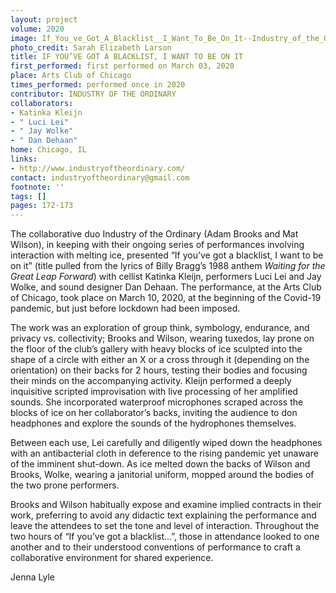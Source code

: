 ```yaml
---
layout: project
volume: 2020
image: If_You_ve_Got_A_Blacklist__I_Want_To_Be_On_It--Industry_of_the_Ordinary.jpg
photo_credit: Sarah Elizabeth Larson
title: IF YOU’VE GOT A BLACKLIST, I WANT TO BE ON IT
first_performed: first performed on March 03, 2020
place: Arts Club of Chicago
times_performed: performed once in 2020
contributor: INDUSTRY OF THE ORDINARY
collaborators:
- Katinka Kleijn
- " Luci Lei"
- " Jay Wolke"
- " Dan Dehaan"
home: Chicago, IL
links:
- http://www.industryoftheordinary.com/
contact: industryoftheordinary@gmail.com
footnote: ''
tags: []
pages: 172-173
---
```




The collaborative duo Industry of the Ordinary (Adam Brooks and Mat Wilson), in keeping with their ongoing series of performances involving interaction with melting ice, presented “If you’ve got a blacklist, I want to be on it” (title pulled from the lyrics of Billy Bragg’s 1988 anthem *Waiting for the Great Leap Forward*) with cellist Katinka Kleijn, performers Luci Lei and Jay Wolke, and sound designer Dan Dehaan. The performance, at the Arts Club of Chicago, took place on March 10, 2020, at the beginning of the Covid-19 pandemic, but just before lockdown had been imposed.

The work was an exploration of group think, symbology, endurance, and privacy vs. collectivity; Brooks and Wilson, wearing tuxedos, lay prone on the floor of the club’s gallery with heavy blocks of ice sculpted into the shape of a circle with either an X or a cross through it (depending on the orientation) on their backs for 2 hours, testing their bodies and focusing their minds on the accompanying activity. Kleijn performed a deeply inquisitive scripted improvisation with live processing of her amplified sounds. She incorporated waterproof microphones scraped across the blocks of ice on her collaborator’s backs, inviting the audience to don headphones and explore the sounds of the hydrophones themselves.

Between each use, Lei carefully and diligently wiped down the headphones with an antibacterial cloth in deference to the rising pandemic yet unaware of the imminent shut-down. As ice melted down the backs of Wilson and Brooks, Wolke, wearing a janitorial uniform, mopped around the bodies of the two prone performers.

Brooks and Wilson habitually expose and examine implied contracts in their work, preferring to avoid any didactic text explaining the performance and leave the attendees to set the tone and level of interaction. Throughout the two hours of “If you’ve got a blacklist…”, those in attendance looked to one another and to their understood conventions of performance to craft a collaborative environment for shared experience.

Jenna Lyle


